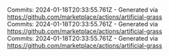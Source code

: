Commits: 2024-01-18T20:33:55.761Z - Generated via https://github.com/marketplace/actions/artificial-grass
<br>
Commits: 2024-01-18T20:33:55.761Z - Generated via https://github.com/marketplace/actions/artificial-grass
<br>
Commits: 2024-01-18T20:33:55.761Z - Generated via https://github.com/marketplace/actions/artificial-grass
<br>
